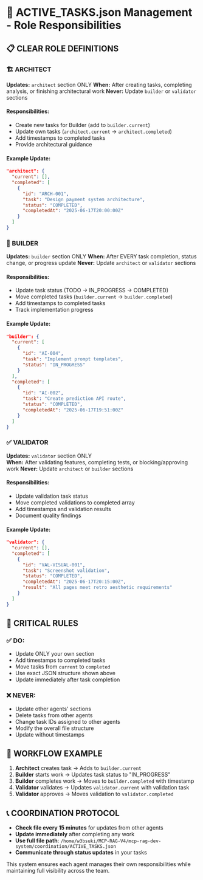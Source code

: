 # 🎯 ACTIVE_TASKS.json Management - Role Responsibilities

## 📋 CLEAR ROLE DEFINITIONS

### 🏗️ ARCHITECT
**Updates:** `architect` section ONLY
**When:** After creating tasks, completing analysis, or finishing architectural work
**Never:** Update `builder` or `validator` sections

#### Responsibilities:
- Create new tasks for Builder (add to `builder.current`)
- Update own tasks (`architect.current` → `architect.completed`)
- Add timestamps to completed tasks
- Provide architectural guidance

#### Example Update:
```json
"architect": {
  "current": [],
  "completed": [
    {
      "id": "ARCH-001",
      "task": "Design payment system architecture", 
      "status": "COMPLETED",
      "completedAt": "2025-06-17T20:00:00Z"
    }
  ]
}
```

### 🔨 BUILDER  
**Updates:** `builder` section ONLY
**When:** After EVERY task completion, status change, or progress update
**Never:** Update `architect` or `validator` sections

#### Responsibilities:
- Update task status (TODO → IN_PROGRESS → COMPLETED)
- Move completed tasks (`builder.current` → `builder.completed`)
- Add timestamps to completed tasks
- Track implementation progress

#### Example Update:
```json
"builder": {
  "current": [
    {
      "id": "AI-004",
      "task": "Implement prompt templates",
      "status": "IN_PROGRESS"
    }
  ],
  "completed": [
    {
      "id": "AI-002", 
      "task": "Create prediction API route",
      "status": "COMPLETED",
      "completedAt": "2025-06-17T19:51:00Z"
    }
  ]
}
```

### ✅ VALIDATOR
**Updates:** `validator` section ONLY  
**When:** After validating features, completing tests, or blocking/approving work
**Never:** Update `architect` or `builder` sections

#### Responsibilities:
- Update validation task status
- Move completed validations to completed array
- Add timestamps and validation results
- Document quality findings

#### Example Update:
```json
"validator": {
  "current": [],
  "completed": [
    {
      "id": "VAL-VISUAL-001",
      "task": "Screenshot validation",
      "status": "COMPLETED", 
      "completedAt": "2025-06-17T20:15:00Z",
      "result": "All pages meet retro aesthetic requirements"
    }
  ]
}
```

## 🚨 CRITICAL RULES

### ✅ DO:
- Update ONLY your own section
- Add timestamps to completed tasks
- Move tasks from `current` to `completed` 
- Use exact JSON structure shown above
- Update immediately after task completion

### ❌ NEVER:
- Update other agents' sections
- Delete tasks from other agents
- Change task IDs assigned to other agents
- Modify the overall file structure
- Update without timestamps

## 🔄 WORKFLOW EXAMPLE

1. **Architect** creates task → Adds to `builder.current`
2. **Builder** starts work → Updates task status to "IN_PROGRESS"
3. **Builder** completes work → Moves to `builder.completed` with timestamp
4. **Validator** validates → Updates `validator.current` with validation task
5. **Validator** approves → Moves validation to `validator.completed`

## 📞 COORDINATION PROTOCOL

- **Check file every 15 minutes** for updates from other agents
- **Update immediately** after completing any work
- **Use full file path**: `/home/w3bsuki/MCP-RAG-V4/mcp-rag-dev-system/coordination/ACTIVE_TASKS.json`
- **Communicate through status updates** in your tasks

This system ensures each agent manages their own responsibilities while maintaining full visibility across the team.
